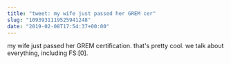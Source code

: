 ```yaml
---
title: "tweet: my wife just passed her GREM cer"
slug: "1093931119525941248"
date: "2019-02-08T17:54:37+00:00"
---
```

my wife just passed her GREM certification. that's pretty cool. we talk about everything, including FS:[0].